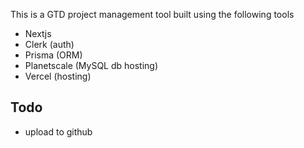 This is a GTD project management tool built using the following tools

- Nextjs
- Clerk (auth)
- Prisma (ORM)
- Planetscale (MySQL db hosting)
- Vercel (hosting)

## Todo

- upload to github
